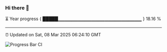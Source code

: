 ### Hi there 👋

⏳ Year progress { █████▁▁▁▁▁▁▁▁▁▁▁▁▁▁▁▁▁▁▁▁▁▁▁▁▁ } 18.16 %

---

⏰ Updated on Sat, 08 Mar 2025 06:24:10 GMT

![Progress Bar CI](https://github.com/ZhaoGui/ZhaoGui/workflows/Progress%20Bar%20CI/badge.svg)
